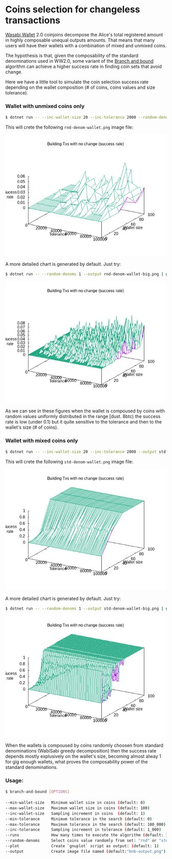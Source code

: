 # Coins selection for changeless transactions

[Wasabi Wallet](https://github.com/zkSNACKs/WalletWasabi/) 2.0 coinjoins decompose the Alice's total registered amount in highly composable unequal outputs amounts. That means that many users will have their wallets with a combination of mixed and unmixed coins.

The hypothesis is that, given the composability of the standard denominations used in WW2.0, some variant of the [Branch and bound]() algorithm can achieve a higher success rate in finding coin sets that avoid change. 

Here we have a little tool to simulate the coin selection success rate depending on the wallet composition (# of coins, coins values and size tolerance).

### Wallet with unmixed coins only

```bash
$ dotnet run -- --inc-wallet-size 20 --inc-tolerance 2000 --random-denoms 1 --output rnd-denom-wallet.png | gnuplot
```

This will crete the following `rnd-denom-wallet.png` image file:

![Small random denominations wallet](https://raw.githubusercontent.com/lontivero/branchandbound/master/images/rnd-denom-wallet.png)


A more detailed chart is generated by default. Just try:

```bash
$ dotnet run -- --random-denoms 1 --output rnd-denom-wallet-big.png | gnuplot
```
![Big random denominations wallet](https://raw.githubusercontent.com/lontivero/branchandbound/master/images/rnd-denom-wallet-big.png)


As we can see in these figures when the wallet is compoused by coins with random values uniformly distributed in the range [dust. 8btc) the success rate is low (under 0.1) but it quite sensitive to the tolerance and then to the wallet's size (# of coins).

### Wallet with mixed coins only

```bash
$ dotnet run -- --inc-wallet-size 20 --inc-tolerance 2000 --output std-denom-wallet.png | gnuplot
```

This will crete the following `std-denom-wallet.png` image file:

![Small standard denominations wallet](https://raw.githubusercontent.com/lontivero/branchandbound/master/images/std-denom-wallet.png)

A more detailed chart is generated by default. Just try:

```bash
$ dotnet run -- --random-denoms 1 --output std-denom-wallet-big.png | gnuplot
```

![Big standard denominations wallet](https://raw.githubusercontent.com/lontivero/branchandbound/master/images/std-denom-wallet-big.png)


When the wallets is compoused by coins randomly choosen from standard denominations (WabiSabi greedy decomposition) then the success rate depends mostly explusively on the wallet's size, becoming almost alway 1 for gig enough wallets, what proves the composability power of the standard denominations.

### Usage:

```bash
$ branch-and-bound [OPTIONS]

--min-wallet-size   Minimum wallet size in coins (default: 0)
--max-wallet-size   Maximum wallet size in coins (default: 100)
--inc-wallet-size   Sampling increment in coins  (default: 1)
--min-tolerance     Minimum tolerance in the search (default: 0)
--max-tolerance     Maximum tolerance in the search (default: 100_000)
--inc-tolerance     Sampling increment in tolerance (default: 1_000)
--runs              How many times to execute the algorithm (default: 100)
--random-denoms     Select coins value randomly from set: "rnd" or "std" (default: "std") 
--plot              Create `gnuplot` script as output: (default: 1)
--output            Create image file named (default:"bnb-output.png")

```
